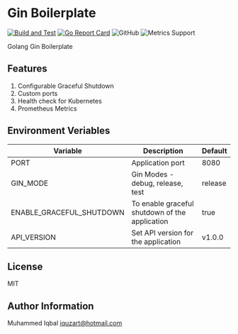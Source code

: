 # Gin Boilerplate
[![Build and Test](https://github.com/iquzart/gin-boilerplate/actions/workflows/ci.yaml/badge.svg?branch=main)](https://github.com/iquzart/gin-boilerplate/actions/workflows/ci.yaml)
[![Go Report Card](https://goreportcard.com/badge/github.com/iquzart/gin-boilerplate)](https://goreportcard.com/report/github.com/iquzart/gin-boilerplate)
![GitHub](https://img.shields.io/github/license/iquzart/gin-boilerplate) 
![Metrics Support](https://img.shields.io/badge/Metrics%20Support-Prometheus-blue)


Golang Gin Boilerplate

Features
--------
1. Configurable Graceful Shutdown
2. Custom ports
2. Health check for Kubernetes
3. Prometheus Metrics

Environment Veriables
---------------------

| Variable | Description | Default |
| --- | --- | --- |
| PORT | Application port | 8080 |
| GIN_MODE | Gin Modes - debug, release, test | release |
| ENABLE_GRACEFUL_SHUTDOWN | To enable graceful shutdown of the application | true |
| API_VERSION | Set API version for the application  |  v1.0.0  |


License
-------

MIT


Author Information
------------------

Muhammed Iqbal <iquzart@hotmail.com>